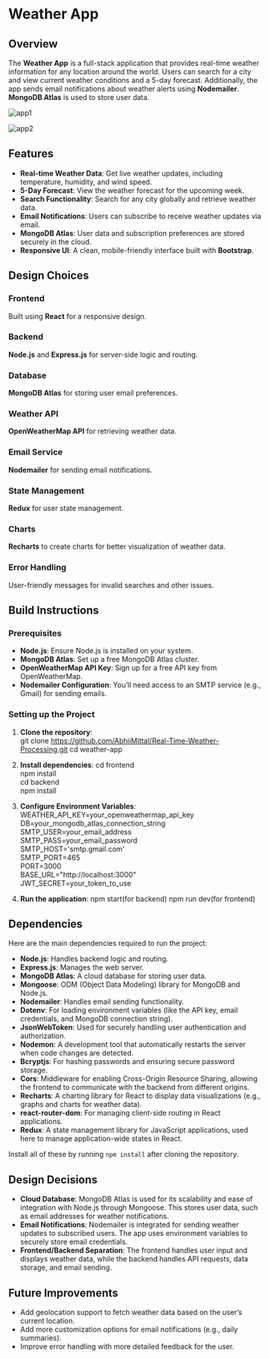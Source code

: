 # Weather App


## Overview  

The **Weather App** is a full-stack application that provides real-time weather information for any location around the world. Users can search for a city and view current weather conditions and a 5-day forecast. Additionally, the app sends email notifications about weather alerts using **Nodemailer**. **MongoDB Atlas** is used to store user data.  


![app1](https://github.com/user-attachments/assets/8ef510fd-8a9d-47e5-9c5b-a9e57d0ffc74)

![app2](https://github.com/user-attachments/assets/0dee9b1e-5f55-4630-92d1-948744d2f0ed)


## Features  

- **Real-time Weather Data**: Get live weather updates, including temperature, humidity, and wind speed.  
- **5-Day Forecast**: View the weather forecast for the upcoming week.  
- **Search Functionality**: Search for any city globally and retrieve weather data.  
- **Email Notifications**: Users can subscribe to receive weather updates via email.  
- **MongoDB Atlas**: User data and subscription preferences are stored securely in the cloud.  
- **Responsive UI**: A clean, mobile-friendly interface built with **Bootstrap**.  


## Design Choices  

### Frontend  
Built using **React** for a responsive design.  

### Backend  
**Node.js** and **Express.js** for server-side logic and routing.  

### Database  
**MongoDB Atlas** for storing user email preferences.  

### Weather API  
**OpenWeatherMap API** for retrieving weather data.  

### Email Service  
**Nodemailer** for sending email notifications.  

### State Management  
**Redux** for user state management.  

### Charts  
**Recharts** to create charts for better visualization of weather data.  

### Error Handling  
User-friendly messages for invalid searches and other issues.  


## Build Instructions  


### Prerequisites  

- **Node.js**: Ensure Node.js is installed on your system.  
- **MongoDB Atlas**: Set up a free MongoDB Atlas cluster.  
- **OpenWeatherMap API Key**: Sign up for a free API key from OpenWeatherMap.  
- **Nodemailer Configuration**: You’ll need access to an SMTP service (e.g., Gmail) for sending emails.  


### Setting up the Project  

1. **Clone the repository**:  
   git clone https://github.com/AbhiiMittal/Real-Time-Weather-Processing.git
   cd weather-app

2. **Install dependencies**:
   cd frontend  
   npm install  
   cd backend  
   npm install
3. **Configure Environment Variables**:
   WEATHER_API_KEY=your_openweathermap_api_key  
   DB=your_mongodb_atlas_connection_string  
   SMTP_USER=your_email_address  
   SMTP_PASS=your_email_password  
   SMTP_HOST='smtp.gmail.com'  
   SMTP_PORT=465  
   PORT=3000  
   BASE_URL="http://localhost:3000"  
   JWT_SECRET=your_token_to_use
4. **Run the application**:
   npm start(for backend)
   npm run dev(for frontend)

## Dependencies  

Here are the main dependencies required to run the project:

- **Node.js**: Handles backend logic and routing.  
- **Express.js**: Manages the web server.  
- **MongoDB Atlas**: A cloud database for storing user data.  
- **Mongoose**: ODM (Object Data Modeling) library for MongoDB and Node.js.  
- **Nodemailer**: Handles email sending functionality.  
- **Dotenv**: For loading environment variables (like the API key, email credentials, and MongoDB connection string).  
- **JsonWebToken**: Used for securely handling user authentication and authorization.  
- **Nodemon**: A development tool that automatically restarts the server when code changes are detected.  
- **Bcryptjs**: For hashing passwords and ensuring secure password storage.  
- **Cors**: Middleware for enabling Cross-Origin Resource Sharing, allowing the frontend to communicate with the backend from different origins.  
- **Recharts**: A charting library for React to display data visualizations (e.g., graphs and charts for weather data).  
- **react-router-dom**: For managing client-side routing in React applications.  
- **Redux**: A state management library for JavaScript applications, used here to manage application-wide states in React.  

Install all of these by running `npm install` after cloning the repository.  


## Design Decisions  

- **Cloud Database**: MongoDB Atlas is used for its scalability and ease of integration with Node.js through Mongoose. This stores user data, such as email addresses for weather notifications.  
- **Email Notifications**: Nodemailer is integrated for sending weather updates to subscribed users. The app uses environment variables to securely store email credentials.  
- **Frontend/Backend Separation**: The frontend handles user input and displays weather data, while the backend handles API requests, data storage, and email sending.  


## Future Improvements  

- Add geolocation support to fetch weather data based on the user’s current location.  
- Add more customization options for email notifications (e.g., daily summaries).  
- Improve error handling with more detailed feedback for the user.  
